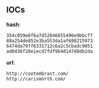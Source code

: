 
## IOCs

__hash__:

```text
354c059e6f6a7d52046855496e9bbcff
88a254de852e3ba553da1af698215973
6474da79ff6331712c6a2c5cbadc9051
ad0436f20e1ecd7fdf9b4d147d8db2da
```
__url__:

```text
http://cootembrast.com/
http://carismorth.com/
```